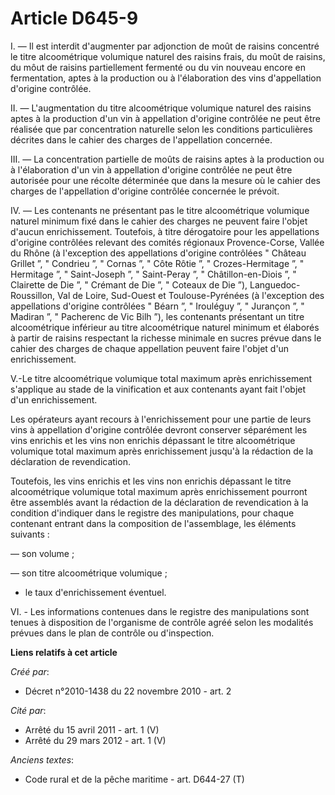 # Article D645-9

I. ― Il est interdit d'augmenter par adjonction de moût de raisins concentré le titre alcoométrique volumique naturel des
raisins frais, du moût de raisins, du môut de raisins partiellement fermenté ou du vin nouveau encore en fermentation, aptes
à la production ou à l'élaboration des vins d'appellation d'origine contrôlée. 

II. ― L'augmentation du titre alcoométrique volumique naturel des raisins aptes à la production d'un vin à appellation
d'origine contrôlée ne peut être réalisée que par concentration naturelle selon les conditions particulières décrites dans le
cahier des charges de l'appellation concernée. 

III. ― La concentration partielle de moûts de raisins aptes à la production ou à l'élaboration d'un vin à appellation
d'origine contrôlée ne peut être autorisée pour une récolte déterminée que dans la mesure où le cahier des charges de
l'appellation d'origine contrôlée concernée le prévoit. 

IV. ― Les contenants ne présentant pas le titre alcoométrique volumique naturel minimum fixé dans le cahier des charges ne
peuvent faire l'objet d'aucun enrichissement. Toutefois, à titre dérogatoire pour les appellations d'origine contrôlées
relevant des comités régionaux Provence-Corse, Vallée du Rhône (à l'exception des appellations d'origine contrôlées " Château
Grillet ”, " Condrieu ”, " Cornas ”, " Côte Rôtie ”, " Crozes-Hermitage ”, " Hermitage ”, " Saint-Joseph ”, " Saint-Peray ”,
" Châtillon-en-Diois ”, " Clairette de Die ”, " Crémant de Die ”, " Coteaux de Die ”), Languedoc-Roussillon, Val de Loire,
Sud-Ouest et Toulouse-Pyrénées (à l'exception des appellations d'origine contrôlées " Béarn ”, " Irouléguy ”, " Jurançon ”, "
Madiran ”, " Pacherenc de Vic Bilh ”), les contenants présentant un titre alcoométrique inférieur au titre alcoométrique
naturel minimum et élaborés à partir de raisins respectant la richesse minimale en sucres prévue dans le cahier des charges
de chaque appellation peuvent faire l'objet d'un enrichissement. 

V.-Le titre alcoométrique volumique total maximum après enrichissement s'applique au stade de la vinification et aux
contenants ayant fait l'objet d'un enrichissement. 

Les opérateurs ayant recours à l'enrichissement pour une partie de leurs vins à appellation d'origine contrôlée devront
conserver séparément les vins enrichis et les vins non enrichis dépassant le titre alcoométrique volumique total maximum
après enrichissement jusqu'à la rédaction de la déclaration de revendication. 

Toutefois, les vins enrichis et les vins non enrichis dépassant le titre alcoométrique volumique total maximum après
enrichissement pourront être assemblés avant la rédaction de la déclaration de revendication à la condition d'indiquer dans
le registre des manipulations, pour chaque contenant entrant dans la composition de l'assemblage, les éléments suivants : 

― son volume ; 

― son titre alcoométrique volumique ; 

- le taux d'enrichissement éventuel. 

VI. - Les informations contenues dans le registre des manipulations sont tenues à disposition de l'organisme de contrôle
agréé selon les modalités prévues dans le plan de contrôle ou d'inspection.

**Liens relatifs à cet article**

_Créé par_:

  - Décret n°2010-1438 du 22 novembre 2010 - art. 2

_Cité par_:

  - Arrêté du 15 avril 2011 - art. 1 (V)
  - Arrêté du 29 mars 2012 - art. 1 (V)

_Anciens textes_:

  - Code rural et de la pêche maritime - art. D644-27 (T)
